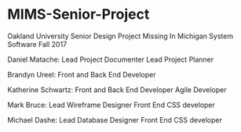 # MIMS-Senior-Project
Oakland University Senior Design Project 
Missing In Michigan System Software 
Fall 2017

Daniel Matache: 
Lead Project Documenter 
Lead Project Planner

Brandyn Ureel: 
Front and Back End Developer

Katherine Schwartz: 
Front and Back End Developer 
Agile Developer

Mark Bruce: 
Lead Wireframe Designer 
Front End CSS developer

Michael Dashe: Lead Database Designer 
Front End CSS developer
